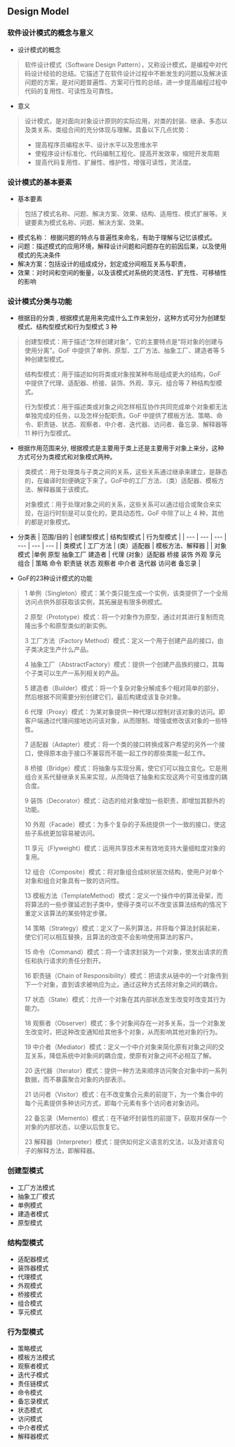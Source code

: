 ## Design Model

### 软件设计模式的概念与意义
+ 设计模式的概念
> 软件设计模式（Software Design Pattern），又称设计模式，是编程中对代码设计经验的总结。它描述了在软件设计过程中不断发生的问题以及解决该问题的方案，是对问题普遍性、方案可行性的总结，进一步提高编程过程中代码的复用性、可读性及可靠性。

+ 意义
> 设计模式，是对面向对象设计原则的实际应用，对类的封装、继承、多态以及类关系、类组合间的充分体现与理解。具备以下几点优势：
> * 提高程序员编程水平、设计水平以及思维水平
> * 使程序设计标准化、代码编制工程化、提高开发效率，缩短开发周期
> * 提高代码复用性、扩展性、维护性，增强可读性，灵活度。

### 设计模式的基本要素
+ 基本要素
> 包括了模式名称、问题、解决方案、效果、结构、适用性、模式扩展等。关键要素为模式名称、问题、解决方案、效果。
+ 模式名称： 根据问题的特点与普遍性来命名，有助于理解与记忆该模式。
+ 问题：描述模式的应用环境，解释设计问题和问题存在的前因后果，以及使用模式的先决条件
+ 解决方案：包括设计的组成成分，划定成分间相互关系与职责，
+ 效果：对时间和空间的衡量，以及该模式对系统的灵活性、扩充性、可移植性的影响

### 设计模式分类与功能
+ 根据目的分类 , 根据模式是用来完成什么工作来划分，这种方式可分为创建型模式、结构型模式和行为型模式 3 种
> 创建型模式：用于描述“怎样创建对象”，它的主要特点是“将对象的创建与使用分离”。GoF 中提供了单例、原型、工厂方法、抽象工厂、建造者等 5 种创建型模式。
>  
> 结构型模式：用于描述如何将类或对象按某种布局组成更大的结构，GoF 中提供了代理、适配器、桥接、装饰、外观、享元、组合等 7 种结构型模式。
> 
> 行为型模式：用于描述类或对象之间怎样相互协作共同完成单个对象都无法单独完成的任务，以及怎样分配职责。GoF 中提供了模板方法、策略、命令、职责链、状态、观察者、中介者、迭代器、访问者、备忘录、解释器等 11 种行为型模式。

+ 根据作用范围来分, 根据模式是主要用于类上还是主要用于对象上来分，这种方式可分为类模式和对象模式两种。
> 类模式：用于处理类与子类之间的关系，这些关系通过继承来建立，是静态的，在编译时刻便确定下来了。GoF中的工厂方法、（类）适配器、模板方法、解释器属于该模式。
> 
> 对象模式：用于处理对象之间的关系，这些关系可以通过组合或聚合来实现，在运行时刻是可以变化的，更具动态性。GoF 中除了以上 4 种，其他的都是对象模式。

+ 分类表
| 范围/目的 | 创建型模式 | 结构型模式 | 行为型模式 |
|  --- | --- | --- | --- | --- | --- |
| 类模式 | 工厂方法 | (类）适配器 | 模板方法、解释器 |
| 对象模式 |单例 原型 抽象工厂 建造者 | 代理 (对象）适配器 桥接 装饰 外观 享元 组合 | 策略 命令 职责链 状态 观察者 中介者 迭代器 访问者 备忘录 |

+ GoF的23种设计模式的功能
> 
> 1 单例（Singleton）模式：某个类只能生成一个实例，该类提供了一个全局访问点供外部获取该实例，其拓展是有限多例模式。
>
> 2 原型（Prototype）模式：将一个对象作为原型，通过对其进行复制而克隆出多个和原型类似的新实例。
> 
> 3 工厂方法（Factory Method）模式：定义一个用于创建产品的接口，由子类决定生产什么产品。
>
> 4 抽象工厂（AbstractFactory）模式：提供一个创建产品族的接口，其每个子类可以生产一系列相关的产品。
>
> 5 建造者（Builder）模式：将一个复杂对象分解成多个相对简单的部分，然后根据不同需要分别创建它们，最后构建成该复杂对象。
>
> 6 代理（Proxy）模式：为某对象提供一种代理以控制对该对象的访问。即客户端通过代理间接地访问该对象，从而限制、增强或修改该对象的一些特性。
>
> 7 适配器（Adapter）模式：将一个类的接口转换成客户希望的另外一个接口，使得原本由于接口不兼容而不能一起工作的那些类能一起工作。
>
> 8 桥接（Bridge）模式：将抽象与实现分离，使它们可以独立变化。它是用组合关系代替继承关系来实现，从而降低了抽象和实现这两个可变维度的耦合度。
>
> 9 装饰（Decorator）模式：动态的给对象增加一些职责，即增加其额外的功能。
>
> 10 外观（Facade）模式：为多个复杂的子系统提供一个一致的接口，使这些子系统更加容易被访问。
>
> 11 享元（Flyweight）模式：运用共享技术来有效地支持大量细粒度对象的复用。
>
> 12 组合（Composite）模式：将对象组合成树状层次结构，使用户对单个对象和组合对象具有一致的访问性。
>
> 13 模板方法（TemplateMethod）模式：定义一个操作中的算法骨架，而将算法的一些步骤延迟到子类中，使得子类可以不改变该算法结构的情况下重定义该算法的某些特定步骤。
>
> 14 策略（Strategy）模式：定义了一系列算法，并将每个算法封装起来，使它们可以相互替换，且算法的改变不会影响使用算法的客户。
>
> 15 命令（Command）模式：将一个请求封装为一个对象，使发出请求的责任和执行请求的责任分割开。
>
> 16 职责链（Chain of Responsibility）模式：把请求从链中的一个对象传到下一个对象，直到请求被响应为止。通过这种方式去除对象之间的耦合。
>
> 17 状态（State）模式：允许一个对象在其内部状态发生改变时改变其行为能力。
>
> 18 观察者（Observer）模式：多个对象间存在一对多关系，当一个对象发生改变时，把这种改变通知给其他多个对象，从而影响其他对象的行为。
>
> 19 中介者（Mediator）模式：定义一个中介对象来简化原有对象之间的交互关系，降低系统中对象间的耦合度，使原有对象之间不必相互了解。
>
> 20 迭代器（Iterator）模式：提供一种方法来顺序访问聚合对象中的一系列数据，而不暴露聚合对象的内部表示。
>
> 21 访问者（Visitor）模式：在不改变集合元素的前提下，为一个集合中的每个元素提供多种访问方式，即每个元素有多个访问者对象访问。
>
> 22 备忘录（Memento）模式：在不破坏封装性的前提下，获取并保存一个对象的内部状态，以便以后恢复它。
>
> 23 解释器（Interpreter）模式：提供如何定义语言的文法，以及对语言句子的解释方法，即解释器。

### 创建型模式
+ 工厂方法模式
+ 抽象工厂模式
+ 单例模式
+ 建造者模式
+ 原型模式

### 结构型模式
+ 适配器模式
+ 装饰器模式
+ 代理模式
+ 外观模式
+ 桥接模式
+ 组合模式
+ 享元模式

### 行为型模式
+ 策略模式
+ 模板方法模式
+ 观察者模式
+ 迭代子模式
+ 责任链模式
+ 命令模式
+ 备忘录模式
+ 状态模式
+ 访问模式
+ 中介者模式
+ 解释器模式

